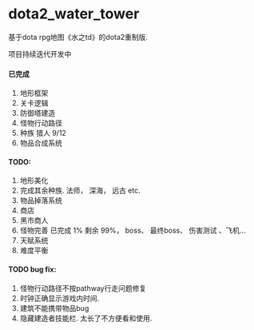 # dota2_water_tower

基于dota rpg地图《水之td》的dota2重制版.

项目持续迭代开发中

#### 已完成 
1. 地形框架
2. 关卡逻辑
3. 防御塔建造
4. 怪物行动路径
5. 种族 猎人 9/12
6. 物品合成系统

#### TODO:
1. 地形美化
2. 完成其余种族. 法师， 深海， 远古 etc.
3. 物品掉落系统
4. 商店
5. 黑市商人
6. 怪物完善 已完成 1% 剩余 99%， boss、 最终boss、 伤害测试 、飞机...
7. 天赋系统
8. 难度平衡



#### TODO bug fix:
1. 怪物行动路径不按pathway行走问题修复
2. 时钟正确显示游戏内时间.
3. 建筑不能携带物品bug
4. 隐藏建造者技能栏. 太长了不方便看和使用.

